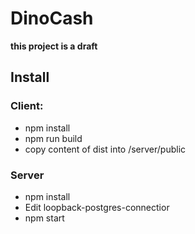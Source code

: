 # DinoCash

**this project is a draft**

## Install

### Client:

* npm install
* npm run build
* copy content of dist into /server/public

### Server

* npm install
* Edit loopback-postgres-connectior
* npm start
